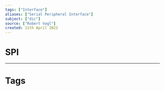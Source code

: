 ```yaml
---
tags: ["Interface"]
aliases: ["Serial Peripheral Interface"]
subject: ["dic"]
source: ["Robert Vogl"]
created: 11th April 2022
---
```


# SPI

---

# Tags